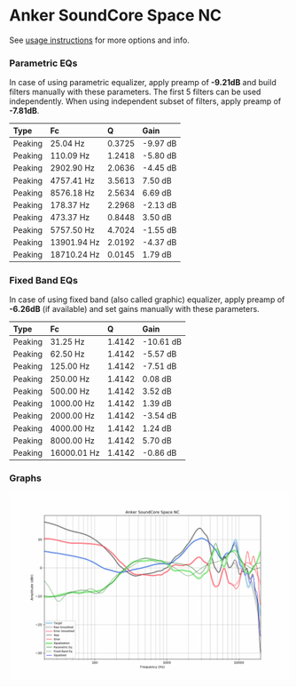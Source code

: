 # Anker SoundCore Space NC
See [usage instructions](https://github.com/jaakkopasanen/AutoEq#usage) for more options and info.

### Parametric EQs
In case of using parametric equalizer, apply preamp of **-9.21dB** and build filters manually
with these parameters. The first 5 filters can be used independently.
When using independent subset of filters, apply preamp of **-7.81dB**.

| Type    | Fc          |      Q | Gain     |
|:--------|:------------|:-------|:---------|
| Peaking | 25.04 Hz    | 0.3725 | -9.97 dB |
| Peaking | 110.09 Hz   | 1.2418 | -5.80 dB |
| Peaking | 2902.90 Hz  | 2.0636 | -4.45 dB |
| Peaking | 4757.41 Hz  | 3.5613 | 7.50 dB  |
| Peaking | 8576.18 Hz  | 2.5634 | 6.69 dB  |
| Peaking | 178.37 Hz   | 2.2968 | -2.13 dB |
| Peaking | 473.37 Hz   | 0.8448 | 3.50 dB  |
| Peaking | 5757.50 Hz  | 4.7024 | -1.55 dB |
| Peaking | 13901.94 Hz | 2.0192 | -4.37 dB |
| Peaking | 18710.24 Hz | 0.0145 | 1.79 dB  |

### Fixed Band EQs
In case of using fixed band (also called graphic) equalizer, apply preamp of **-6.26dB**
(if available) and set gains manually with these parameters.

| Type    | Fc          |      Q | Gain      |
|:--------|:------------|:-------|:----------|
| Peaking | 31.25 Hz    | 1.4142 | -10.61 dB |
| Peaking | 62.50 Hz    | 1.4142 | -5.57 dB  |
| Peaking | 125.00 Hz   | 1.4142 | -7.51 dB  |
| Peaking | 250.00 Hz   | 1.4142 | 0.08 dB   |
| Peaking | 500.00 Hz   | 1.4142 | 3.52 dB   |
| Peaking | 1000.00 Hz  | 1.4142 | 1.39 dB   |
| Peaking | 2000.00 Hz  | 1.4142 | -3.54 dB  |
| Peaking | 4000.00 Hz  | 1.4142 | 1.24 dB   |
| Peaking | 8000.00 Hz  | 1.4142 | 5.70 dB   |
| Peaking | 16000.01 Hz | 1.4142 | -0.86 dB  |

### Graphs
![](./Anker%20SoundCore%20Space%20NC.png)